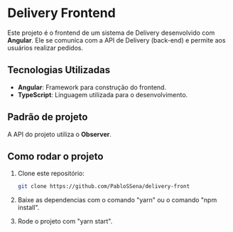 # Delivery Frontend

Este projeto é o frontend de um sistema de Delivery desenvolvido com **Angular**. Ele se comunica com a API de Delivery (back-end) e permite aos usuários realizar pedidos.

## Tecnologias Utilizadas

- **Angular**: Framework para construção do frontend.
- **TypeScript**: Linguagem utilizada para o desenvolvimento.

## Padrão de projeto

A API do projeto utiliza o **Observer**.

## Como rodar o projeto

1. Clone este repositório:

   ```bash
   git clone https://github.com/PabloSSena/delivery-front
   ```

2. Baixe as dependencias com o comando "yarn" ou o comando "npm install".

3. Rode o projeto com "yarn start".
